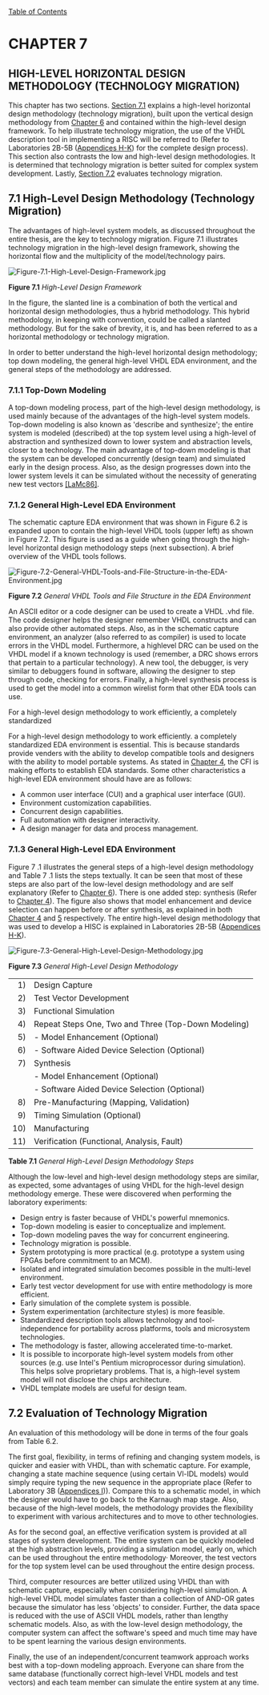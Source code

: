 [Table of Contents](https://github.com/JeffDeCola/my-masters-thesis#table-of-contents)

# CHAPTER 7

## HIGH-LEVEL HORIZONTAL DESIGN METHODOLOGY (TECHNOLOGY MIGRATION)

This chapter has two sections.
[Section 7.1](https://github.com/JeffDeCola/my-masters-thesis/blob/master/chapters/chapter-7/chapter-7.md#71-high-level-design-methodology-technology-migration)
explains a high-level horizontal design methodology (technology migration),
built upon the vertical design methodology from
[Chapter 6](https://github.com/JeffDeCola/my-masters-thesis/blob/master/chapters/chapter-6/chapter-6.md#chapter-6)
and contained within the high-level design framework. To help illustrate
technology migration, the use of the VHDL description tool in implementing
a RISC will be referred to (Refer to Laboratories 2B-5B
([Appendices H-K](https://github.com/JeffDeCola/my-masters-thesis/blob/master/appendices/appendix-h/appendix-h.md))
for the complete design process). This section also contrasts the low and
high-level design methodologies. It is determined that technology migration
is better suited for complex system development. Lastly,
[Section 7.2](https://github.com/JeffDeCola/my-masters-thesis/blob/master/chapters/chapter-7/chapter-7.md#72-evaluation-of-technology-migration)
evaluates technology migration.

## 7.1 High-Level Design Methodology (Technology Migration)

The advantages of high-level system models, as discussed throughout the
entire thesis, are the key to technology migration. Figure 7.1 illustrates
technology migration in the high-level design framework, showing the horizontal
flow and the multiplicity of the model/technology pairs.

![Figure-7.1-High-Level-Design-Framework.jpg](figures/Figure-7.1-High-Level-Design-Framework.jpg)

**Figure 7.1** *High-Level Design Framework*

In the figure, the slanted line is a combination of both the vertical and
horizontal design methodologies, thus a hybrid methodology.
This hybrid methodology, in keeping with convention, could be called a
slanted methodology. But for the sake of brevity, it is, and has been referred
to as a horizontal methodology or technology migration.

In order to better understand the high-level horizontal design methodology; top­
down modeling, the general high-level VHDL EDA environment, and the general steps
of the methodology are addressed.

### 7.1.1 Top-Down Modeling

A top-down modeling process, part of the high-level design methodology, is used
mainly because of the advantages of the high-level system models.
Top-down modeling is also known as 'describe and synthesize'; the entire system
is modeled (described) at the top system level using a high-level of abstraction
and synthesized down to lower system and abstraction levels, closer to a
technology. The main advantage of top-down modeling is that the system can be
developed concurrently (design team) and simulated early in the
design process. Also, as the design progresses down into the lower
system levels it can be simulated without the necessity of generating
new test vectors
[[LaMc86]](https://github.com/JeffDeCola/my-masters-thesis/blob/master/references/references.md#lamc86).

### 7.1.2 General High-Level EDA Environment

The schematic capture EDA environment that was shown in Figure 6.2 is
expanded upon to contain the high-level VHDL tools (upper left) as shown in
Figure 7.2. This figure is used as a guide when going through the high-level
horizontal  design methodology steps (next subsection). A brief overview of the
VHDL tools follows.

![Figure-7.2-General-VHDL-Tools-and-File-Structure-in-the-EDA-Environment.jpg](figures/image-coming-soon.png)

**Figure 7.2** *General VHDL Tools and File Structure in the EDA Environment*

An ASCII editor or a code designer can be used to create a VHDL .vhd file. The
code designer helps the designer remember VHDL constructs and can also provide
other automated steps. Also, as in the schematic capture environment, an
analyzer (also referred to as compiler) is used to locate errors in the VHDL
model. Furthermore, a high­level DRC can be used on the VHDL model if a known
technology is used (remember, a DRC shows errors that pertain to a particular
technology). A new tool, the debugger, is very similar to debuggers found in
software, allowing the designer to step through code, checking for errors.
Finally, a high-level synthesis process is used to get the model into a
common wirelist form that other EDA tools can use.

For a high-level design methodology to work efficiently, a completely standardized

For a high-level design methodology to work efficiently. a completely
standardized EDA environment is essential. This is because standards provide
venders with the ability to develop compatible tools and designers with the
ability to model portable systems. As stated in
[Chapter 4](https://github.com/JeffDeCola/my-masters-thesis/blob/master/chapters/chapter-4/chapter-4.md#chapter-4),
the CFI is making efforts to establish EDA standards. Some other characteristics
a high-level EDA environment should have are as follows:

* A common user interface (CUI) and a graphical user interface (GUI).
* Environment customization capabilities.
* Concurrent design capabilities.
* Full automation with designer interactivity.
* A design manager for data and process management.

### 7.1.3 General High-Level EDA Environment

Figure 7 .1 illustrates the general steps of a high-level design methodology and
Table 7 .1 lists the steps textually. It can be seen that most of these steps
are also part of the low-level design methodology and are self explanatory
(Refer to
[Chapter 6](https://github.com/JeffDeCola/my-masters-thesis/blob/master/chapters/chapter-6/chapter-6.md#chapter-6)).
There is one added step: synthesis (Refer to
[Chapter 4](https://github.com/JeffDeCola/my-masters-thesis/blob/master/chapters/chapter-4/chapter-4.md#chapter-4)).
The figure also shows that model enhancement and device selection can happen
before or after synthesis, as explained in both
[Chapter 4](https://github.com/JeffDeCola/my-masters-thesis/blob/master/chapters/chapter-4/chapter-4.md#chapter-4)
and
[5](https://github.com/JeffDeCola/my-masters-thesis/blob/master/chapters/chapter-5/chapter-5.md#chapter-5)
respectively. The entire high-level design methodology that was used to develop
a HISC is explained in Laboratories 2B-5B
([Appendices H-K](https://github.com/JeffDeCola/my-masters-thesis/blob/master/appendices/appendix-h/appendix-h.md)).

![Figure-7.3-General-High-Level-Design-Methodology.jpg](figures/image-coming-soon.png)

**Figure 7.3** *General High-Level Design Methodology*

|       |                                                         |
|------:|:--------------------------------------------------------|
| 1)    | Design Capture                                          |
| 2)    | Test Vector Development                                 |
| 3)    | Functional Simulation                                   |
| 4)    | Repeat Steps One, Two and Three (Top-Down Modeling)     |
| 5)    | - Model Enhancement (Optional)                          |
| 6)    | - Software Aided Device Selection (Optional)            |
| 7)    | Synthesis                                               |
|       | - Model Enhancement (Optional)                          |
|       | - Software Aided Device Selection (Optional)            |
| 8)    | Pre-Manufacturing (Mapping, Validation)                 |
| 9)    | Timing Simulation (Optional)                            |
| 10)   | Manufacturing                                           |
| 11)   | Verification (Functional, Analysis, Fault)              |

**Table 7.1** *General High-Level Design Methodology Steps*

Although the low-level and high-level design methodology steps are
similar, as expected, some advantages of using VHDL for the high-level design
methodology emerge. These were discovered when performing the laboratory
experiments:

* Design entry is faster because of VHDL's powerful mnemonics.
* Top-down modeling is easier to conceptualize and implement.
* Top-down modeling paves the way for concurrent engineering.
* Technology migration is possible.
* System prototyping is more practical (e.g. prototype a system using
  FPGAs before commitment to an MCM).
* Isolated and integrated simulation becomes possible in the
  multi-level environment.
* Early test vector development for use with entire methodology is more
  efficient.
* Early simulation of the complete system is possible.
* System experimentation (architecture styles) is more feasible.
* Standardized description tools allows technology and tool-independence for
  portability across platforms, tools and microsystem technologies.
* The methodology is faster, allowing accelerated time-to-market.
* It is possible to incorporate high-level system models from other
  sources (e.g. use Intel's Pentium microprocessor during simulation).
  This helps solve proprietary problems. That is, a high-level system
  model will not disclose the chips architecture.
* VHDL template models are useful for design team.

## 7.2 Evaluation of Technology Migration

An evaluation of this methodology will be done in terms of the four goals from
Table 6.2.

The first goal, flexibility, in terms of refining and changing system models,
is quicker and easier with VHDL, than with schematic capture. For example,
changing a state machine sequence (using certain Vl-IDL models) would simply
require typing the new sequence in the appropriate place (Refer to Laboratory 3B
([Appendices I](https://github.com/JeffDeCola/my-masters-thesis/blob/master/appendices/appendix-i/appendix-i.md))).
Compare this to a schematic model, in which the designer would have to go back
to the Karnaugh map stage. Also, because of the high-level models, the
methodology provides the flexibility to experiment with various architectures
and to move to other technologies.

As for the second goal, an effective verification system is provided at all
stages of system development. The entire system can be quickly modeled at the
high abstraction levels, providing a simulation model, early on, which can be
used throughout the entire methodology· Moreover, the test vectors for the
top system level can be used throughout the entire design process.

Third, computer resources are better utilized using VHDL than with schematic
capture, especially when considering high-level simulation. A high-level
VHDL model simulates faster than a collection of AND-OR gates because the
simulator has less 'objects' to consider. Further, the data space is reduced
with the use of ASCII VHDL models, rather than lengthy schematic models.
Also, as with the low-level design methodology, the computer system can
affect the software's speed and much time may have to be spent learning the
various design environments.

Finally, the use of an independent/concurrent teamwork approach works best
with a top-down modeling approach. Everyone can share from the same database
(functionally correct high-level VHDL models and test vectors) and each team
member can simulate the entire system at any time.
